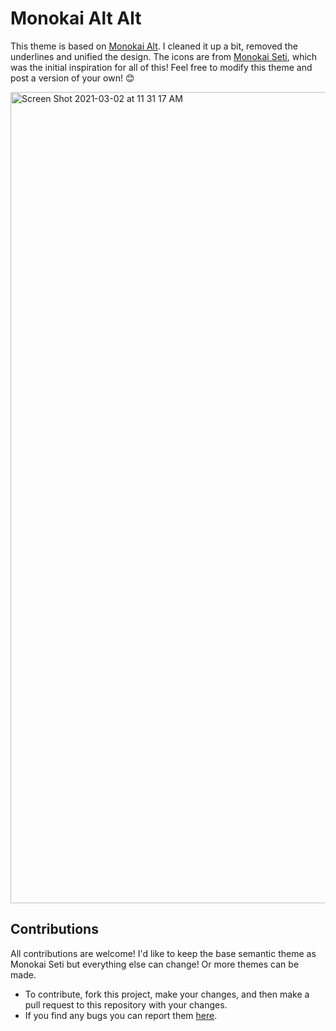 # Monokai Alt Alt
This theme is based on [Monokai Alt](https://github.com/sarcadass/vscode-monokai-alt). I cleaned it up a bit, removed the underlines and unified the design. The icons are from [Monokai Seti](https://github.com/adityavm/vscode-monokai-seti), which was the initial inspiration for all of this! Feel free to modify this theme and post a version of your own! 😊

<img width="1298" alt="Screen Shot 2021-03-02 at 11 31 17 AM" src="https://user-images.githubusercontent.com/39813066/109696948-dec23d00-7b4a-11eb-96e6-806c216d3db8.png">

## Contributions
All contributions are welcome! I'd like to keep the base semantic theme as Monokai Seti but everything else can change! Or more themes can be made.
* To contribute, fork this project, make your changes, and then make a pull request to this repository with your changes.
* If you find any bugs you can report them [here](https://github.com/tyirvine/monokai-alt-alt/issues).
